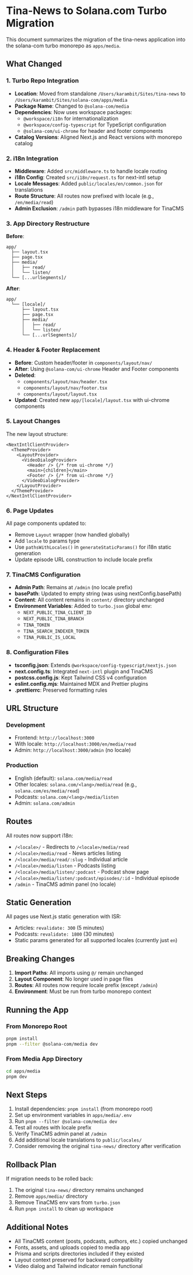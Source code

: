# Tina-News to Solana.com Turbo Migration

This document summarizes the migration of the tina-news application into the solana-com turbo monorepo as `apps/media`.

## What Changed

### 1. Turbo Repo Integration

- **Location**: Moved from standalone `/Users/karambit/Sites/tina-news` to `/Users/karambit/Sites/solana-com/apps/media`
- **Package Name**: Changed to `@solana-com/media`
- **Dependencies**: Now uses workspace packages:
  - `@workspace/i18n` for internationalization
  - `@workspace/config-typescript` for TypeScript configuration
  - `@solana-com/ui-chrome` for header and footer components
- **Catalog Versions**: Aligned Next.js and React versions with monorepo catalog

### 2. i18n Integration

- **Middleware**: Added `src/middleware.ts` to handle locale routing
- **i18n Config**: Created `src/i18n/request.ts` for next-intl setup
- **Locale Messages**: Added `public/locales/en/common.json` for translations
- **Route Structure**: All routes now prefixed with locale (e.g., `/en/media/read`)
- **Admin Exclusion**: `/admin` path bypasses i18n middleware for TinaCMS

### 3. App Directory Restructure

**Before**:

```
app/
  ├── layout.tsx
  ├── page.tsx
  ├── media/
  │   ├── read/
  │   └── listen/
  └── [...urlSegments]/
```

**After**:

```
app/
  └── [locale]/
      ├── layout.tsx
      ├── page.tsx
      ├── media/
      │   ├── read/
      │   └── listen/
      └── [...urlSegments]/
```

### 4. Header & Footer Replacement

- **Before**: Custom header/footer in `components/layout/nav/`
- **After**: Using `@solana-com/ui-chrome` Header and Footer components
- **Deleted**:
  - `components/layout/nav/header.tsx`
  - `components/layout/nav/footer.tsx`
  - `components/layout/layout.tsx`
- **Updated**: Created new `app/[locale]/layout.tsx` with ui-chrome components

### 5. Layout Changes

The new layout structure:

```tsx
<NextIntlClientProvider>
  <ThemeProvider>
    <LayoutProvider>
      <VideoDialogProvider>
        <Header /> {/* from ui-chrome */}
        <main>{children}</main>
        <Footer /> {/* from ui-chrome */}
      </VideoDialogProvider>
    </LayoutProvider>
  </ThemeProvider>
</NextIntlClientProvider>
```

### 6. Page Updates

All page components updated to:

- Remove `Layout` wrapper (now handled globally)
- Add `locale` to params type
- Use `pathsWithLocales()` in `generateStaticParams()` for i18n static generation
- Update episode URL construction to include locale prefix

### 7. TinaCMS Configuration

- **Admin Path**: Remains at `/admin` (no locale prefix)
- **basePath**: Updated to empty string (was using nextConfig.basePath)
- **Content**: All content remains in `content/` directory unchanged
- **Environment Variables**: Added to `turbo.json` global env:
  - `NEXT_PUBLIC_TINA_CLIENT_ID`
  - `NEXT_PUBLIC_TINA_BRANCH`
  - `TINA_TOKEN`
  - `TINA_SEARCH_INDEXER_TOKEN`
  - `TINA_PUBLIC_IS_LOCAL`

### 8. Configuration Files

- **tsconfig.json**: Extends `@workspace/config-typescript/nextjs.json`
- **next.config.ts**: Integrated `next-intl` plugin and TinaCMS
- **postcss.config.js**: Kept Tailwind CSS v4 configuration
- **eslint.config.mjs**: Maintained MDX and Prettier plugins
- **.prettierrc**: Preserved formatting rules

## URL Structure

### Development

- Frontend: `http://localhost:3000`
- With locale: `http://localhost:3000/en/media/read`
- Admin: `http://localhost:3000/admin` (no locale)

### Production

- English (default): `solana.com/media/read`
- Other locales: `solana.com/<lang>/media/read` (e.g., `solana.com/es/media/read`)
- Podcasts: `solana.com/<lang>/media/listen`
- Admin: `solana.com/admin`

## Routes

All routes now support i18n:

- `/<locale>/` - Redirects to `/<locale>/media/read`
- `/<locale>/media/read` - News articles listing
- `/<locale>/media/read/:slug` - Individual article
- `/<locale>/media/listen` - Podcasts listing
- `/<locale>/media/listen/:podcast` - Podcast show page
- `/<locale>/media/listen/:podcast/episodes/:id` - Individual episode
- `/admin` - TinaCMS admin panel (no locale)

## Static Generation

All pages use Next.js static generation with ISR:

- Articles: `revalidate: 300` (5 minutes)
- Podcasts: `revalidate: 1800` (30 minutes)
- Static params generated for all supported locales (currently just `en`)

## Breaking Changes

1. **Import Paths**: All imports using `@/` remain unchanged
2. **Layout Component**: No longer used in page files
3. **Routes**: All routes now require locale prefix (except `/admin`)
4. **Environment**: Must be run from turbo monorepo context

## Running the App

### From Monorepo Root

```bash
pnpm install
pnpm --filter @solana-com/media dev
```

### From Media App Directory

```bash
cd apps/media
pnpm dev
```

## Next Steps

1. Install dependencies: `pnpm install` (from monorepo root)
2. Set up environment variables in `apps/media/.env`
3. Run `pnpm --filter @solana-com/media dev`
4. Test all routes with locale prefix
5. Verify TinaCMS admin panel at `/admin`
6. Add additional locale translations to `public/locales/`
7. Consider removing the original `tina-news/` directory after verification

## Rollback Plan

If migration needs to be rolled back:

1. The original `tina-news/` directory remains unchanged
2. Remove `apps/media/` directory
3. Remove TinaCMS env vars from `turbo.json`
4. Run `pnpm install` to clean up workspace

## Additional Notes

- All TinaCMS content (posts, podcasts, authors, etc.) copied unchanged
- Fonts, assets, and uploads copied to media app
- Prisma and scripts directories included if they existed
- Layout context preserved for backward compatibility
- Video dialog and Tailwind indicator remain functional
